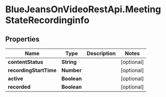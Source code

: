 # BlueJeansOnVideoRestApi.MeetingStateRecordinginfo

## Properties
Name | Type | Description | Notes
------------ | ------------- | ------------- | -------------
**contentStatus** | **String** |  | [optional] 
**recordingStartTime** | **Number** |  | [optional] 
**active** | **Boolean** |  | [optional] 
**recorded** | **Boolean** |  | [optional] 


